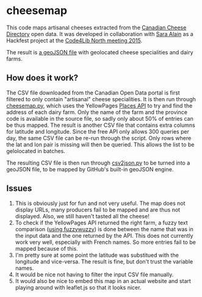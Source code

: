 # cheesemap

This code maps artisanal cheeses extracted from the [Canadian Cheese Directory](http://open.canada.ca/data/en/dataset/3c16cd48-3ac3-453f-8260-6f745181c83b#comments)
open data. It was developed in collaboration with [Sara Alain](https://twitter.com/archivalistic) as a Hackfest project at
the [Code4Lib North meeting 2015](http://wiki.code4lib.org/North#Code4Lib_North:_the_Sixth._St._Catharines_Public_Library.2C_June_4_.26_5.2C_2015).

The result is [a geoJSON file](https://github.com/timtomch/cheesemap/blob/master/ca-artisanal-cheeses.geojson) with geolocated
cheese specialities and dairy farms.

## How does it work?

The CSV file downloaded from the Canadian Open Data portal is first filtered to only contain "artisanal" cheese specialities.
It is then run through [cheesemap.py](https://github.com/timtomch/cheesemap/blob/master/cheesemap.py), which uses the
YellowPages [Places API](http://www.yellowapi.com/docs/places/) to try and find the address of each dairy farm. Only the name
of the farm and the province code is available in the source file, so sadly only about 50% of entries can be thus mapped.
The result is another CSV file that contains extra columns for latitude and longitude. Since the free API only allows
300 queries per day, the same CSV file can be re-run through the script. Only rows where the lat and lon pair is missing will then
be queried. This allows the list to be gelolocated in batches.

The resulting CSV file is then run through [csv2json.py](https://github.com/timtomch/cheesemap/blob/master/csv2json.py) to be
turned into a geoJSON file, to be mapped by GitHub's built-in geoJSON engine.

## Issues
1. This is obviously just for fun and not very useful. The map does not display URLs, many producers fail to be mapped and are
thus not displayed. Also, we still haven't tasted all the cheese!
1. To check if the YellowPages API returned the right farm, a fuzzy text comparison ([using fuzzywuzzy](http://chairnerd.seatgeek.com/fuzzywuzzy-fuzzy-string-matching-in-python/))
is done between the name that was in the input data and the one returned by the API. This does not currently work very well,
especially with French names. So more entries fail to be mapped because of this.
1. I'm pretty sure at some point the latitude was substitued with the longitude and vice-versa. The result is fine, but don't
trust the variable names.
1. It would be nice not having to filter the input CSV file manually.
1. It would also be nice to embed this map in an actual website and start playing around with leaflet.js so that it looks nicer.
